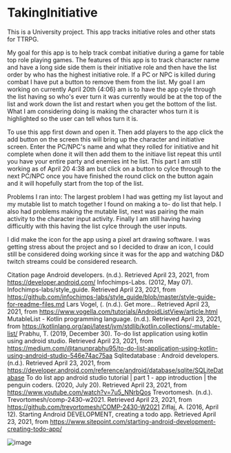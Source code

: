 # TakingInitiative
This is a University project. This app tracks initiative roles and other stats for TTRPG.

My goal for this app is to help track combat initiative during a game for table top role playing games. The features of this app is to track character name and have a long side
side them is their initiative role and then have the list order by who has the highest initiative role. If a PC or NPC is killed during combat I have put a button to remove them from the list. My goal I am working on currently April 20th {4:06} am is to have the app cyle through the list having so who's ever turn it was currently would be at the top of the list and work down the list and restart when you get the bottom of the list. What I am considering doing is making the character whos turn it is highlighted so the user can tell whos turn it is.

To use this app first down and open it. Then add players to the app click the add button on the screen this will bring up the character and initiative screen. Enter the PC/NPC's name and what they rolled for initiative and hit complete when done it will then add them to the initiave list repeat this until you have your entire party and enemies int he list. This part I am still working as of April 20 4:38 am but click on a button to cylce through to the next PC/NPC once you have finished the round click on the button again and it will hopefully start from the top of the list. 

Problems I ran into:
The largest problem I had was getting my list layout and my mutable list to match together I found on making a to- do list that help. I also had problems making the mutable list, next was pairing the main activity to the character input activity. Finally I am still having having difficultly with this having the list cylce through the user inputs.

I did make the icon for the app using a pixel art drawing software. I was getting stress about the project and so I decided to draw an icon, I could still be considered doing working since it was for the app and watching D&D twitch streams could be considered research. 

Citation page
Android developers. (n.d.). Retrieved April 23, 2021, from https://developer.android.com/
Infochimps-Labs. (2012, May 07). Infochimps-labs/style_guide. Retrieved April 23, 2021, from https://github.com/infochimps-labs/style_guide/blob/master/style-guide-for-readme-files.md
Lars Vogel, (. (n.d.). Get more... Retrieved April 23, 2021, from https://www.vogella.com/tutorials/AndroidListView/article.html
MutableList - Kotlin programming language. (n.d.). Retrieved April 23, 2021, from https://kotlinlang.org/api/latest/jvm/stdlib/kotlin.collections/-mutable-list/
Prabhu, T. (2019, December 30). To-do list application using kotlin using android studio. Retrieved April 23, 2021, from https://medium.com/@tanunprabhu95/to-do-list-application-using-kotlin-using-android-studio-546e74ac75aa
Sqlitedatabase : Android developers. (n.d.). Retrieved April 23, 2021, from https://developer.android.com/reference/android/database/sqlite/SQLiteDatabase
To do list app android studio tutorial | part 1 - app introduction | the penguin coders. (2020, July 20). Retrieved April 23, 2021, from https://www.youtube.com/watch?v=7u5_NNrbQos
Trevortomesh. (n.d.). Trevortomesh/comp-2430-w2021. Retrieved April 23, 2021, from https://github.com/trevortomesh/COMP-2430-W2021
Ziflaj, A. (2016, April 12). Starting Android DEVELOPMENT, creating a todo app. Retrieved April 23, 2021, from https://www.sitepoint.com/starting-android-development-creating-todo-app/



![image](https://user-images.githubusercontent.com/80494929/115815331-c04b2600-a3c4-11eb-9501-9c6b577cc3da.png)

